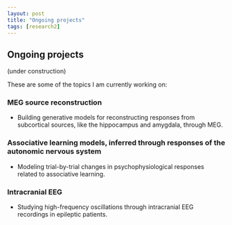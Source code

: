 ```yaml
---
layout: post
title: "Ongoing projects"
tags: [research2]
---
```


## Ongoing projects
(under construction)

These are some of the topics I am currently working on:
### MEG source reconstruction
* Building generative models for reconstructing responses from subcortical sources, like the hippocampus and amygdala, through MEG.

### Associative learning models, inferred through responses of the autonomic nervous system
* Modeling trial-by-trial changes in psychophysiological responses related to associative learning.

### Intracranial EEG
* Studying high-frequency oscillations through intracranial EEG recordings in epileptic patients.

